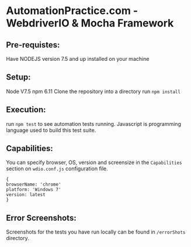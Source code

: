 # AutomationPractice.com - WebdriverIO & Mocha Framework

## Pre-requistes:
Have NODEJS version 7.5 and up installed on your machine

## Setup:
Node V7.5
npm 6.11
Clone the repository into a directory
run `npm install`

## Execution:
run `npm test` to see automation tests running.
Javascript is programming language used to build this test suite.

## Capabilities: 
You can specify browser, OS, version and screensize in the `Capabilities` section on `wdio.conf.js` configuration file.
```
{
browserName: 'chrome'
platform: 'Windows 7'
version: latest
}
```
## Error Screenshots:
Screenshots for the tests you have run locally can be found in `/errorShots` directory.
